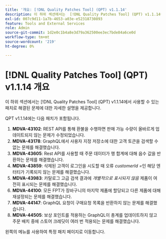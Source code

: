 ```yaml
---
title: '개요: [!DNL Quality Patches Tool] (QPT) v1.1.14'
description: 이 하위 섹션에서는  [!DNL Quality Patches Tool] (QPT) v1.1.14에서 사용할 수 있는 패치로 해결된 문제에 대한 자세한 설명을 제공합니다.
exl-id: 007c9d11-1a7b-4653-a03e-e52318730893
feature: Tools and External Services
role: Admin
source-git-commit: 1d2e0c1b4a8e3d79a362500ee3ec7bde84a6ce0d
workflow-type: tm+mt
source-wordcount: '219'
ht-degree: 0%

---
```


# [!DNL Quality Patches Tool] (QPT) v1.1.14 개요

이 하위 섹션에서는 [!DNL Quality Patches Tool] (QPT) v1.1.14에서 사용할 수 있는 패치로 해결된 문제에 대한 자세한 설명을 제공합니다.

QPT v1.1.14에는 다음 패치가 포함됩니다.

1. **MDVA-43102**: REST API를 통해 환불을 수행하면 판매 가능 수량이 올바르게 업데이트되지 않는 문제가 수정되었습니다.
1. **MDVA-43178**: GraphQL에서 사용자 지정 저장소에 대한 고객 토큰을 검색할 수 없는 문제를 해결했습니다.
1. **MDVA-43605**: Rest API를 사용할 때 주문 데이터가 행 합계에 대해 음수 값을 반환하는 문제를 해결했습니다.
1. **MDVA-43859**: 삭제된 고객이 로그인을 시도할 때 오류 *customerId =*&#x200B;인 해당 엔터티가 기록되지 않는 문제를 해결했습니다.
1. **MDVA-43983**: 카탈로그 고급 검색 결과에 *개별적으로 표시되지 않음* 제품이 여전히 표시되는 문제를 해결했습니다.
1. **MDVA-44100**: 모든 FPT가 장바구니의 마지막 제품에 할당되고 다른 제품에 대해 재설정되는 문제를 해결했습니다.
1. **MDVA-44147**: GraphQL 요청이 구매요청 목록을 반환하지 않는 문제를 해결했습니다.
1. **MDVA-44505**: 보상 포인트를 적용하는 GraphQL이 총계를 업데이트하지 않고 주문 배치 중에 스토어 크레딧이 여러 번 적용되는 문제를 해결했습니다.

왼쪽의 메뉴를 사용하여 특정 패치 페이지로 이동합니다.
